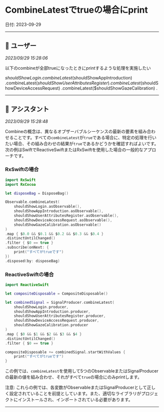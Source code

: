 # CombineLatestでtrueの場合にprint

日付: 2023-09-29

---

## 👤 ユーザー
*2023/09/29 15:28:06*

以下のcombineが全部trueになったときにprintするような処理を実施したい

$shouldShowLogin
            .combineLatest($shouldShowAppIntroduction)
            .combineLatest($shouldShowUserAttributesRegister)
            .combineLatest($shouldShowDeviceAccessRequest)
            .combineLatest($shouldShowGazeCalibration)
            .

---

## 🤖 アシスタント
*2023/09/29 15:28:48*

Combineの概念は、異なるオブザーバブルシーケンスの最新の要素を組み合わせることです。すべての`combineLatest`が`true`である場合に、特定の処理を行いたい場合、その組み合わせの結果が`true`であるかどうかを確認すればよいです。次の例はSwiftでReactiveSwiftまたはRxSwiftを使用した場合の一般的なアプローチです。

### RxSwiftの場合

```swift
import RxSwift
import RxCocoa

let disposeBag = DisposeBag()

Observable.combineLatest(
    shouldShowLogin.asObservable(),
    shouldShowAppIntroduction.asObservable(),
    shouldShowUserAttributesRegister.asObservable(),
    shouldShowDeviceAccessRequest.asObservable(),
    shouldShowGazeCalibration.asObservable()
)
.map { $0.0 && $0.1 && $0.2 && $0.3 && $0.4 }
.distinctUntilChanged()
.filter { $0 == true }
.subscribe(onNext: {
    print("すべてがtrueです")
})
.disposed(by: disposeBag)
```

### ReactiveSwiftの場合

```swift
import ReactiveSwift

let compositeDisposable = CompositeDisposable()

let combinedSignal = SignalProducer.combineLatest(
    shouldShowLogin.producer,
    shouldShowAppIntroduction.producer,
    shouldShowUserAttributesRegister.producer,
    shouldShowDeviceAccessRequest.producer,
    shouldShowGazeCalibration.producer
)
.map { $0 && $1 && $2 && $3 && $4 }
.distinctUntilChanged()
.filter { $0 == true }

compositeDisposable += combinedSignal.startWithValues {
    print("すべてがtrueです")
}
```

この例では、`combineLatest`を使用して5つのObservableまたはSignalProducerの最新の値を組み合わせ、それがすべて`true`の場合にのみprintします。

注意: これらの例では、各変数がObservableまたはSignalProducerとして正しく設定されていることを前提としています。また、適切なライブラリがプロジェクトにインストールされ、インポートされている必要があります。

---

